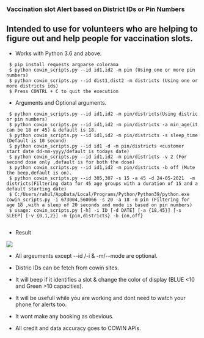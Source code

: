 ### Vaccination slot Alert based on District IDs or Pin Numbers
Intended to use for volunteers who are helping to figure out and help people for vaccination slots.
---------------------------------------------------------------------------------------------------


- Works with Python 3.6 and above.

```
 $ pip install requests argparse colorama
 $ python cowin_scripts.py --id id1,id2 -m pin (Using one or more pin numbers)
 $ python cowin_scripts.py --id dist1,dist2 -m districts (Using one or more districts ids)
 $ Press CONTRL + C to quit the execution
```
- Arguments and Optional arguments.
```
 $ python cowin_scripts.py --id id1,id2 -m pin/districts(Using distric or pin numbers)
 $ python cowin_scripts.py --id id1,id2 -m pin/districts -a min_age(it can be 18 or 45) & default is 18.
 $ python cowin_scripts.py --id id1,id2 -m pin/districts -s sleep_time (Default is 10 second)
 $ python cowin_scripts.py --id id1 -d -m pin/districts <customer start date dd-mm-yyyy/default is todays date) 
 $ python cowin_scripts.py --id id1,id2 -m pin/districts -v 2 (For second dose only ,default is for both the dose)
 $ python cowin_scripts.py --id id1,id2 -m pin/districts -b off (Mute the beep,default is on).
 $ python cowin_scripts.py --id 305,307 -s 15 -a 45 -d 24-05-2021  -m districts(Filtering data for 45 age groups with a duration of 15 and a default starting date)
 $ C:/Users/rahul/AppData/Local/Programs/Python/Python39/python.exe cowin_scripts.py -i 673004,560066 -s 20 -a 18 -m pin (Filtering for age 18 ,with a sleep of 20 seconds and mode is based on pin numbers)
 $ usage: cowin_scripts.py [-h] -i ID [-d DATE] [-a {18,45}] [-s SLEEP] [-v {0,1,2}] -m {pin,districts} -b {on,off}
 
```
- Result

![](sample_v1.png)

- All argeuments except --id /-i & -m/--mode are optional.
- Distric IDs can be fetch from cowin sites.
- It will beep if it identifies a slot & change the color of display (BLUE <10 and Green >10 capacities).
- It will be usefull while you are working and dont need to watch your phone for alerts too.
  
 - It wont make any booking as obevious.
 - All credit and data accuracy goes to COWIN APIs.
